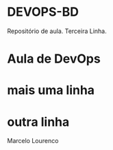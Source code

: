 ﻿# DEVOPS-BD
Repositório de aula.
Terceira Linha.

# Aula de DevOps
# mais uma linha
# outra linha

Marcelo Lourenco
